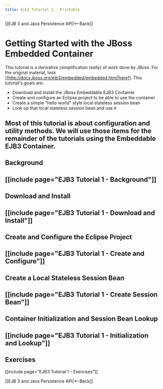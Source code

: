 ```yaml
---
title: Ejb3_Tutorial_1_-_Printable
---
```

[[EJB 3 and Java Persistence API|<--Back]]

# Getting Started with the JBoss Embedded Container

This tutorial is a derivative (simplification really) of work done by JBoss. For the original material, look [[http://docs.jboss.org/ejb3/embedded/embedded.html|here]]. This tutorial's goals are:
* Download and install the JBoss Embeddable EJB3 Container
* Create and configure an Eclipse project to be able to use the container
* Create a simple "hello world" style local stateless session bean
* Look up that local stateless session bean and use it

Most of this tutorial is about configuration and utility methods. We will use those items for the remainder of the tutorials using the Embeddable EJB3 Container.
----
## Background
[[include page="EJB3 Tutorial 1 - Background"]]
----
## Download and Install
[[include page="EJB3 Tutorial 1 - Download and Install"]]
----
## Create and Configure the Eclipse Project
[[include page="EJB3 Tutorial 1 - Create and Configure"]]
----
## Create a Local Stateless Session Bean
[[include page="EJB3 Tutorial 1 - Create Session Bean"]]
----
## Container Initialization and Session Bean Lookup
[[include page="EJB3 Tutorial 1 - Initialization and Lookup"]]
----
## Exercises
[[include page="EJB3 Tutorial 1 - Exercises"]]

[[EJB 3 and Java Persistence API|<--Back]]